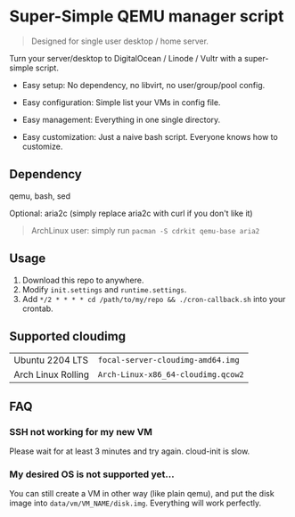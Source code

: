 # Super-Simple QEMU manager script

> Designed for single user desktop / home server.

Turn your server/desktop to DigitalOcean / Linode / Vultr with a super-simple script.

- Easy setup: No dependency, no libvirt, no user/group/pool config.

- Easy configuration: Simple list your VMs in config file.

- Easy management: Everything in one single directory.

- Easy customization: Just a naive bash script. Everyone knows how to customize.

## Dependency

qemu, bash, sed

Optional: aria2c (simply replace aria2c with curl if you don't like it)

> ArchLinux user: simply run `pacman -S cdrkit qemu-base aria2`

## Usage

1. Download this repo to anywhere.
2. Modify `init.settings` and `runtime.settings`.
3. Add `*/2 * * * * cd /path/to/my/repo && ./cron-callback.sh` into your crontab.

## Supported cloudimg

|||
| ---              | ---                              |
|Ubuntu 2204 LTS   |`focal-server-cloudimg-amd64.img` |
|Arch Linux Rolling|`Arch-Linux-x86_64-cloudimg.qcow2`|

## FAQ

### SSH not working for my new VM

Please wait for at least 3 minutes and try again. cloud-init is slow.

### My desired OS is not supported yet...

You can still create a VM in other way (like plain qemu), and put the disk image into `data/vm/VM_NAME/disk.img`. Everything will work perfectly.

